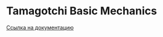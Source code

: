 # Tamagotchi Basic Mechanics #

[Ссылка на документацию](https://github.com/tamagochy/tamagotchi/wiki)
